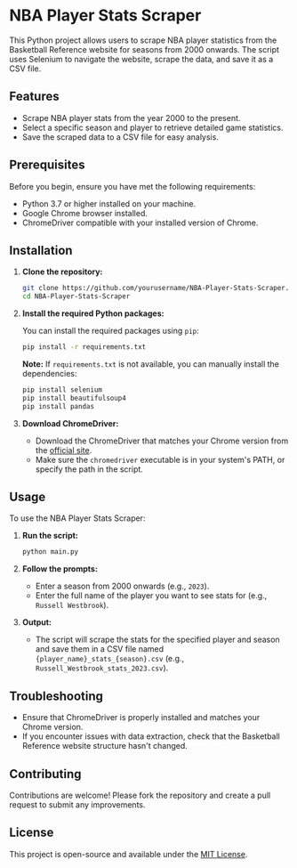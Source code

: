 # NBA Player Stats Scraper

This Python project allows users to scrape NBA player statistics from the Basketball Reference website for seasons from 2000 onwards. The script uses Selenium to navigate the website, scrape the data, and save it as a CSV file.

## Features

- Scrape NBA player stats from the year 2000 to the present.
- Select a specific season and player to retrieve detailed game statistics.
- Save the scraped data to a CSV file for easy analysis.

## Prerequisites

Before you begin, ensure you have met the following requirements:

- Python 3.7 or higher installed on your machine.
- Google Chrome browser installed.
- ChromeDriver compatible with your installed version of Chrome.

## Installation

1. **Clone the repository:**

    ```bash
    git clone https://github.com/yourusername/NBA-Player-Stats-Scraper.git
    cd NBA-Player-Stats-Scraper
    ```

2. **Install the required Python packages:**

    You can install the required packages using `pip`:

    ```bash
    pip install -r requirements.txt
    ```

    **Note:** If `requirements.txt` is not available, you can manually install the dependencies:

    ```bash
    pip install selenium
    pip install beautifulsoup4
    pip install pandas
    ```

3. **Download ChromeDriver:**

    - Download the ChromeDriver that matches your Chrome version from the [official site](https://sites.google.com/chromium.org/driver/).
    - Make sure the `chromedriver` executable is in your system's PATH, or specify the path in the script.

## Usage

To use the NBA Player Stats Scraper:

1. **Run the script:**

    ```bash
    python main.py
    ```

2. **Follow the prompts:**

    - Enter a season from 2000 onwards (e.g., `2023`).
    - Enter the full name of the player you want to see stats for (e.g., `Russell Westbrook`).

3. **Output:**

    - The script will scrape the stats for the specified player and season and save them in a CSV file named `{player_name}_stats_{season}.csv` (e.g., `Russell_Westbrook_stats_2023.csv`).

## Troubleshooting

- Ensure that ChromeDriver is properly installed and matches your Chrome version.
- If you encounter issues with data extraction, check that the Basketball Reference website structure hasn't changed.

## Contributing

Contributions are welcome! Please fork the repository and create a pull request to submit any improvements.

## License

This project is open-source and available under the [MIT License](LICENSE).


